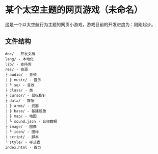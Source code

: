 # 某个太空主题的网页游戏（未命名）
这是一个以太空航行为主题的网页小游戏，游戏目前的开发进度为：刚刚起步。

## 文件结构
```
doc/ - 开发文档
lang/ - 本地化
lib/ - 支持库
res/ - 资源
├ audio/ - 音频
│ ├ music/ - 音乐
│ └ se/ - 音效
├ class/ - 类
├ cursor/ - 鼠标指针
├ data/ - 数据
│ ├ arms/ - 武器
│ ├ base/ - 基建设施
│ ├ map/ - 地图
│ └ sound.json - 音频数据
├ image/ - 图像
│ └ icon/ - 图标
├ script/ - 脚本
└ style/ - 样式表
index.html - 首页
```